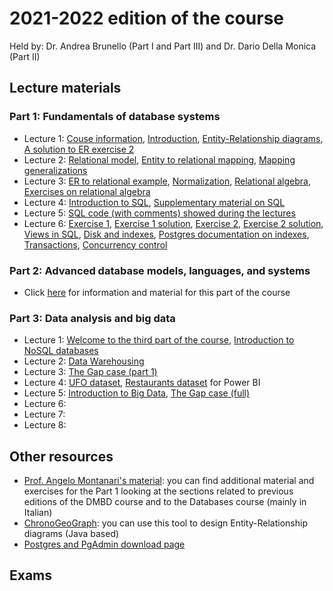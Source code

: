 # 2021-2022 edition of the course

Held by: Dr. Andrea Brunello (Part I and Part III) and Dr. Dario Della Monica (Part II)

## Lecture materials

### Part 1: Fundamentals of database systems
* Lecture 1: [Couse information](https://github.com/dslab-uniud/teaching/blob/main/courses/Data%20Management%20for%20Big%20Data/2021-2022/TS_2022___0___Course_info.pdf), [Introduction](https://github.com/dslab-uniud/teaching/blob/main/courses/Data%20Management%20for%20Big%20Data/2021-2022/TS_2022___1___Introduction.pdf), [Entity-Relationship diagrams](https://github.com/dslab-uniud/teaching/blob/main/courses/Data%20Management%20for%20Big%20Data/2021-2022/TS_2022___2___ER_Model.pdf), [A solution to ER exercise 2](https://github.com/dslab-uniud/teaching/blob/main/courses/Data%20Management%20for%20Big%20Data/2021-2022/Ex%202%20ER%20solution.pdf)
* Lecture 2: [Relational model](https://github.com/dslab-uniud/teaching/blob/main/courses/Data%20Management%20for%20Big%20Data/2021-2022/TS_2022___3___Relational_model.pdf), [Entity to relational mapping](https://github.com/dslab-uniud/teaching/blob/main/courses/Data%20Management%20for%20Big%20Data/2021-2022/4%20-%20ER%20to%20relational%20mapping.pdf), [Mapping generalizations](https://github.com/dslab-uniud/teaching/blob/main/courses/Data%20Management%20for%20Big%20Data/2021-2022/4b%20-%20Mapping%20generalizations.pdf)
* Lecture 3: [ER to relational example](https://github.com/dslab-uniud/teaching/blob/main/courses/Data%20Management%20for%20Big%20Data/2021-2022/ER%20to%20relational%20mapping%20example.pdf), [Normalization](https://github.com/dslab-uniud/teaching/blob/main/courses/Data%20Management%20for%20Big%20Data/2021-2022/5%20-%20Normalization.pdf), [Relational algebra](https://github.com/dslab-uniud/teaching/blob/main/courses/Data%20Management%20for%20Big%20Data/2021-2022/6%20-%20Relational%20Algebra.pdf), [Exercises on relational algebra](https://github.com/dslab-uniud/teaching/blob/main/courses/Data%20Management%20for%20Big%20Data/2021-2022/Relational%20algebra%20exercises.pdf)
* Lecture 4: [Introduction to SQL](https://github.com/dslab-uniud/teaching/blob/main/courses/Data%20Management%20for%20Big%20Data/2021-2022/TS_2022___4___SQL.pdf), [Supplementary material on SQL](https://github.com/dslab-uniud/teaching/blob/main/courses/Data%20Management%20for%20Big%20Data/2021-2022/7%20-%20SQL.pdf)
* Lecture 5: [SQL code (with comments) showed during the lectures](https://github.com/dslab-uniud/teaching/blob/main/courses/Data%20Management%20for%20Big%20Data/2021-2022/codice_esempio.sql)
* Lecture 6: [Exercise 1](https://github.com/dslab-uniud/teaching/blob/main/courses/Data%20Management%20for%20Big%20Data/2021-2022/Ex%201.pdf), [Exercise 1 solution](https://github.com/dslab-uniud/teaching/blob/main/courses/Data%20Management%20for%20Big%20Data/2021-2022/Ex%201%20solution.pdf), [Exercise 2](https://github.com/dslab-uniud/teaching/blob/main/courses/Data%20Management%20for%20Big%20Data/2021-2022/Ex%202.pdf), [Exercise 2 solution](https://github.com/dslab-uniud/teaching/blob/main/courses/Data%20Management%20for%20Big%20Data/2021-2022/Ex%202%20solution.pdf), [Views in SQL](https://github.com/dslab-uniud/teaching/blob/main/courses/Data%20Management%20for%20Big%20Data/2021-2022/views.sql), [Disk and indexes](https://github.com/dslab-uniud/teaching/blob/main/courses/Data%20Management%20for%20Big%20Data/2021-2022/8%20-%20Disk%20and%20Indexes.pdf), [Postgres documentation on indexes](https://www.postgresql.org/docs/9.1/indexes.html), [Transactions](https://github.com/dslab-uniud/teaching/blob/main/courses/Data%20Management%20for%20Big%20Data/2021-2022/9%20-%20Transactions.pdf), [Concurrency control](https://github.com/dslab-uniud/teaching/blob/main/courses/Data%20Management%20for%20Big%20Data/2021-2022/10%20-%20Concurrency%20Control.pdf)

### Part 2: Advanced database models, languages, and systems
* Click [here](https://users.dimi.uniud.it/~dario.dellamonica/teaching/21_22_2sem_DMBD_ADBS4BD/21_22_2sem_DMBD_ADBS4BD.php) for information and material for this part of the course


### Part 3: Data analysis and big data
* Lecture 1: [Welcome to the third part of the course](https://github.com/dslab-uniud/teaching/blob/main/courses/Data%20Management%20for%20Big%20Data/2021-2022/TS_2022___5___Intro_Part_III.pdf), [Introduction to NoSQL databases](https://github.com/dslab-uniud/teaching/blob/main/courses/Data%20Management%20for%20Big%20Data/2021-2022/TS_2022___6___Introduction_To_NoSQL.pdf)
* Lecture 2: [Data Warehousing](https://github.com/dslab-uniud/teaching/blob/main/courses/Data%20Management%20for%20Big%20Data/2021-2022/TS_2022___7___Data_Warehousing.pdf)
* Lecture 3: [The Gap case (part 1)](https://github.com/dslab-uniud/teaching/blob/main/courses/Data%20Management%20for%20Big%20Data/2021-2022/TS_2022___8___The_Gap_Case_Part_1.pdf)
* Lecture 4: [UFO dataset](https://github.com/dslab-uniud/teaching/blob/main/courses/Data%20Management%20for%20Big%20Data/2021-2022/ufo_sightings_scrubbed.csv), [Restaurants dataset](https://github.com/dslab-uniud/teaching/blob/main/courses/Data%20Management%20for%20Big%20Data/2021-2022/Restaurant_ratings.zip) for Power BI
* Lecture 5: [Introduction to Big Data](https://github.com/dslab-uniud/teaching/blob/main/courses/Data%20Management%20for%20Big%20Data/2021-2022/TS_2022___9___Introduction_to_Big_Data.pdf), [The Gap case (full)](https://github.com/dslab-uniud/teaching/blob/main/courses/Data%20Management%20for%20Big%20Data/2021-2022/TS_2022___8___The_Gap_Case_FULL.pdf)
* Lecture 6: 
* Lecture 7: 
* Lecture 8: 


## Other resources
* [Prof. Angelo Montanari's material](http://users.dimi.uniud.it/~angelo.montanari/courses.php): you can find additional material and exercises for the Part 1 looking at the sections related to previous editions of the DMBD course and to the Databases course (mainly in Italian)
* [ChronoGeoGraph](https://github.com/dslab-uniud/teaching/blob/main/courses/Data%20Management%20for%20Big%20Data/2021-2022/ChronoGeoGraph_Wrapped.jar): you can use this tool to design Entity-Relationship diagrams (Java based)
* [Postgres and PgAdmin download page](https://www.postgresql.org/download/)

## Exams
